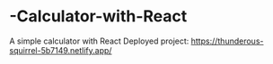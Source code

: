 # -Calculator-with-React
A simple calculator with React
 Deployed project: https://thunderous-squirrel-5b7149.netlify.app/
